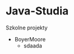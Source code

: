 # Java-Studia
Szkolne projekty

<ul>
  <li>BoyerMoore
    <ul>
      <li>sdaada</li>
    </ul>
  </li>
</ul>
